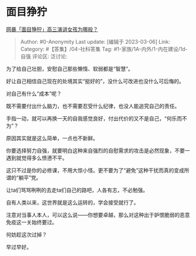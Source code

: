 # 面目狰狞
[网暴「面目狰狞」高三演讲女孩为哪般？](https://www.zhihu.com/question/586692209/answer/2923020082)

> Author: #0-Anonymity
> Last update: [编辑于 2023-03-06]
> Link:
> Category: #【答集】/04-社科答集
> Tag: #1-家族/1A-内外/1-内在建设/1d-自强
> 评论区:
> 泛讨论:

为了给自己壮胆，安慰自己那些懒惰、软弱都是“智慧”。

好让自己相信自己现在的处境其实“挺好的”，没什么可改进也没什么可后悔的。

对自己有什么“成本”呢？

既不需要付出什么脑力，也不需要忍受什么纪律，也没人能追究自己的责任。

手指一动，就可以再换一天的自我感觉良好，付出代价的又不是自己，“何乐而不为”？

原因其实就是这么简单，一点也不新鲜。

你要选择努力自强，就要明白这种来自强烈的自慰需求的攻击是必然现象，不要一遇到就觉得多么愤懑不平。

这只不过是你的必修课，不用大惊小怪。更不要为了“避免”这种干扰而真的变成所谓的“躺平”党。

让ta们骂骂咧咧的去走ta们自己的路吧，人各有志，不必勉强。

自有人类以来，这世界就是这么运转的，学会接受就行了。

注意对当事人本人，可以这么说——你想要卓越，那么对这种出于妒恨脆弱的恶意免疫这一关始终要过。

何妨趁这次过掉？

早过早好。
